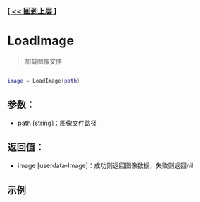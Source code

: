 ### [[ << 回到上层 ]](index.md)

# LoadImage

> 加载图像文件

```lua

image = LoadImage(path)

```

## 参数：

+ path [string]：图像文件路径

## 返回值：

+ image [userdata-Image]：成功则返回图像数据，失败则返回nil

## 示例

```lua

```